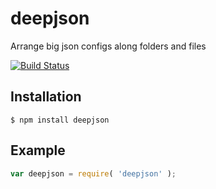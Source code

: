 deepjson
========

Arrange big json configs along folders and files

[![Build Status](https://travis-ci.org/jacoborus/deepjson.svg?branch=master)](https://travis-ci.org/jacoborus/deepjson)


## Installation

```
$ npm install deepjson
```


## Example

```js
var deepjson = require( 'deepjson' );

```

